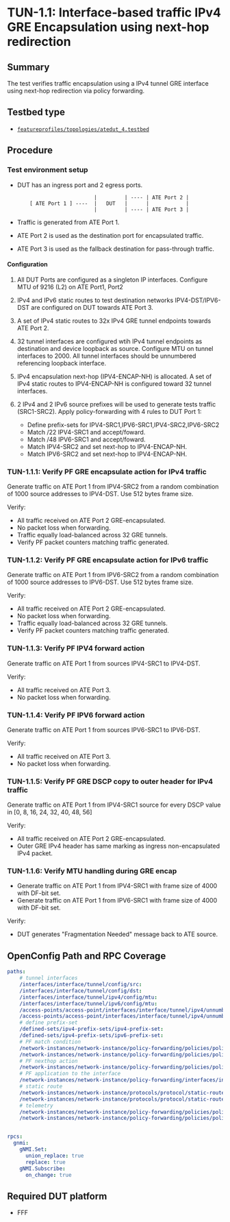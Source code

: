 # TUN-1.1: Interface-based traffic IPv4 GRE Encapsulation using next-hop redirection

## Summary

The test verifies traffic encapsulation using a IPv4 tunnel GRE interface using next-hop redirection via policy forwarding.

## Testbed type

*  [`featureprofiles/topologies/atedut_4.testbed`](https://github.com/openconfig/featureprofiles/blob/main/topologies/atedut_4.testbed)

## Procedure

### Test environment setup

*   DUT has an ingress port and 2 egress ports.

    ```
                             |         | ---- | ATE Port 2 |
        [ ATE Port 1 ] ----  |   DUT   |      |            |
                             |         | ---- | ATE Port 3 |
    ```

*   Traffic is generated from ATE Port 1.
*   ATE Port 2 is used as the destination port for encapsulated 
    traffic.
*   ATE Port 3 is used as the fallback destination for
    pass-through traffic.


#### Configuration

1.  All DUT Ports are configured as a singleton IP interfaces. Configure MTU of 9216 (L2) on ATE Port1, Port2
 
2.  IPv4 and IPv6 static routes to test destination networks IPV4-DST/IPV6-DST are configured on DUT towards ATE Port 3.

3.  A set of IPv4 static routes to 32x IPv4 GRE tunnel endpoints towards ATE Port 2.

4.  32 tunnel interfaces are configured wtih IPv4 tunnel endpoints as destination and device loopback as source. Configure MTU on tunnel interfaces to 2000.
    All tunnel interfaces should be unnumbered referencing loopback interface.

5.  IPv4 encapsulation next-hop (IPV4-ENCAP-NH) is allocated. A set of IPv4 static routes to IPV4-ENCAP-NH is configured toward 32 tunnel interfaces.

6.  2 IPv4 and 2 IPv6 source prefixes will be used to generate tests traffic 
(SRC1-SRC2). Apply policy-forwarding with 4 rules to DUT Port 1:
    - Define prefix-sets for IPV4-SRC1,IPV6-SRC1,IPV4-SRC2,IPV6-SRC2
    - Match /22 IPV4-SRC1 and accept/foward.
    - Match /48 IPV6-SRC1 and accept/foward.
    - Match IPV4-SRC2 and set next-hop to IPV4-ENCAP-NH.
    - Match IPV6-SRC2 and set next-hop to IPV4-ENCAP-NH.
    

### TUN-1.1.1: Verify PF GRE encapsulate action for IPv4 traffic
Generate traffic on ATE Port 1 from IPV4-SRC2 from a random combination of 1000 source addresses to IPV4-DST.
Use 512 bytes frame size.

Verify:

*  All traffic received on ATE Port 2 GRE-encapsulated.
*  No packet loss when forwarding.
*  Traffic equally load-balanced across 32 GRE tunnels.
*  Verify PF packet counters matching traffic generated.

### TUN-1.1.2: Verify PF GRE encapsulate action for IPv6 traffic
Generate traffic on ATE Port 1 from IPV6-SRC2 from a random combination of 1000 source addresses to IPV6-DST.
Use 512 bytes frame size.

Verify:

*  All traffic received on ATE Port 2 GRE-encapsulated.
*  No packet loss when forwarding.
*  Traffic equally load-balanced across 32 GRE tunnels.
*  Verify PF packet counters matching traffic generated.

### TUN-1.1.3: Verify PF IPV4 forward action
Generate traffic on ATE Port 1 from sources IPV4-SRC1 to IPV4-DST.

Verify:

*  All traffic received on ATE Port 3.
*  No packet loss when forwarding.

### TUN-1.1.4: Verify PF IPV6 forward action
Generate traffic on ATE Port 1 from sources IPV6-SRC1 to IPV6-DST.

Verify:

*  All traffic received on ATE Port 3.
*  No packet loss when forwarding.

### TUN-1.1.5: Verify PF GRE DSCP copy to outer header for IPv4 traffic
Generate traffic on ATE Port 1 from IPV4-SRC1 source for every DSCP value in [0, 8, 16, 24, 32, 40, 48, 56]

Verify:

*  All traffic received on ATE Port 2 GRE-encapsulated.
*  Outer GRE IPv4 header has same marking as ingress non-encapsulated IPv4 packet.

### TUN-1.1.6: Verify MTU handling during GRE encap
* Generate traffic on ATE Port 1 from IPV4-SRC1 with frame size of 4000 with DF-bit set.
* Generate traffic on ATE Port 1 from IPV6-SRC1 with frame size of 4000 with DF-bit set.

Verify:

*  DUT generates "Fragmentation Needed" message back to ATE source.

## OpenConfig Path and RPC Coverage

```yaml
paths:
    # tunnel interfaces
    /interfaces/interface/tunnel/config/src:
    /interfaces/interface/tunnel/config/dst:
    /interfaces/interface/tunnel/ipv4/config/mtu:
    /interfaces/interface/tunnel/ipv6/config/mtu:
    /access-points/access-point/interfaces/interface/tunnel/ipv4/unnumbered/config/enabled:
    /access-points/access-point/interfaces/interface/tunnel/ipv4/unnumbered/interface-ref/config/interface:
    # define prefix-set
    /defined-sets/ipv4-prefix-sets/ipv4-prefix-set:
    /defined-sets/ipv4-prefix-sets/ipv6-prefix-set:
    # PF match condition
    /network-instances/network-instance/policy-forwarding/policies/policy/rules/rule/ipv4/config/source-address-prefix-set:
    /network-instances/network-instance/policy-forwarding/policies/policy/rules/rule/ipv6/config/source-address-prefix-set:
    # PF nexthop action
    /network-instances/network-instance/policy-forwarding/policies/policy/rules/rule/action/config/next-hop:
    # PF application to the interface
    /network-instances/network-instance/policy-forwarding/interfaces/interface/config/apply-forwarding-policy:
    # static route
    /network-instances/network-instance/protocols/protocol/static-routes/static/config/prefix:
    /network-instances/network-instance/protocols/protocol/static-routes/static/next-hops/next-hop/interface-ref/config/interface:
    # telemetry
    /network-instances/network-instance/policy-forwarding/policies/policy/rules/rule/state/matched-pkts:
    /network-instances/network-instance/policy-forwarding/policies/policy/rules/rule/state/matched-octets:


rpcs:
  gnmi:
    gNMI.Set:
      union_replace: true
      replace: true
    gNMI.Subscribe:
      on_change: true
```

## Required DUT platform

* FFF